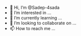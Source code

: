 - 👋 Hi, I’m @Sadep-4sada
- 👀 I’m interested in ...
- 🌱 I’m currently learning ...
- 💞️ I’m looking to collaborate on ...
- 📫 How to reach me ...

<!---
Sadep-4sada/Sadep-4sada is a ✨ special ✨ repository because its `README.md` (this file) appears on your GitHub profile.
You can click the Preview link to take a look at your changes.
--->
